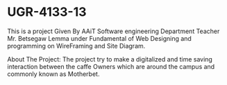 # UGR-4133-13
This is a project Given By AAiT Software engineering Department Teacher Mr. Betsegaw Lemma under Fundamental of Web Designing and programming on WireFraming and Site Diagram. 
 
About The Project:
    The project try to make a digitalized and time saving interaction between the caffe Owners which are around the campus and commonly known as Motherbet.
    
 
